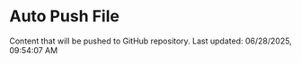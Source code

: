 # Auto Push File

Content that will be pushed to GitHub repository.
Last updated: 06/28/2025, 09:54:07 AM